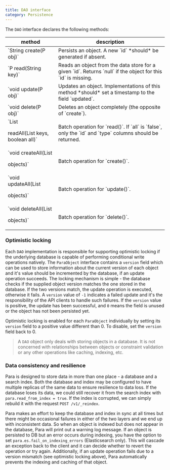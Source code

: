 ```yaml
---
title: DAO interface
category: Persistence
---
```


The `DAO` interface declares the following methods:

<table class="table table-striped">
	<thead>
		<tr>
			<th>method</th>
			<th>description</th>
		</tr>
	</thead>
	<tbody>
		<tr><td>`String create(P obj)`</td><td> Persists an object. A new `id` *should* be generated if absent.</td></tr>
		<tr><td>`P read(String key)`</td><td> Reads an object from the data store for a given `id`. Returns `null` if the object for this `id` is missing.</td></tr>
		<tr><td>`void update(P obj)`</td><td> Updates an object. Implementations of this method *should* set a timestamp to the field `updated`. </td></tr>
		<tr><td>`void delete(P obj)`</td><td> Deletes an object completely (the opposite of `create`).</td></tr>
		<tr><td>`List<P> readAll(List<String> keys, boolean all)`</td><td> Batch operation for `read()`. If `all` is `false`, only the `id` and `type` columns should be returned.</td></tr>
		<tr><td>`void createAll(List<P> objects)`</td><td> Batch operation for `create()`.</td></tr>
		<tr><td>`void updateAll(List<P> objects)`</td><td> Batch operation for `update()`.</td></tr>
		<tr><td>`void deleteAll(List<P> objects)`</td><td> Batch operation for `delete()`.</td></tr>
	</tbody>
</table>

### Optimistic locking

Each `DAO` implementation is responsible for supporting optimistic locking if the underlying database is capable of
performing conditional write operations natively. The `ParaObject` interface contains a `version` field which can be
used to store information about the current version of each object and it's value should be incremented by the database,
if an update operation succeeds. The locking mechanism is simple - the database checks if the supplied object version
matches the one stored in the database. If the two versions match, the update operation is executed, otherwise it fails.
A `version` value of `-1` indicates a failed update and it's the responsibility of the API clients to handle such failures.
If the `version` value is positive, the update has been successful, and `0` means the field is unused or the object
has not been persisted yet.

Optimistic locking is enabled for each `ParaObject` individually by setting its `version` field to a positive value
different than 0. To disable, set the `version` field back to 0.

> A `DAO` object only deals with storing objects in a database. It is not concerned with relationships between objects or
> constraint validation or any other operations like caching, indexing, etc.

### Data consistency and resilience

Para is designed to store data in more than one place - a database and a search index. Both the database and index may
be configured to have multiple replicas of the same data to ensure resilience to data loss. If the database loses its
data, we could still recover it from the search index with `para.read_from_index = true`. If the index is corrupted, we
can simply rebuild it with the request `POST /v1/_reindex`.

Para makes an effort to keep the database and index in sync at all times but there might be occasional failures in
either of the two layers and we end up with inconsistent data. So when an object is indexed but does not appear in the
database, Para will print out a warning log message. If an object is persisted to DB but an error occurs during indexing,
you have the option to set `para.es.fail_on_indexing_errors` (Elasticsearch only). This will cascade an exception back to
the client and it can decide whether to revert the operation or try again. Additionally, if an update operation fails due
to a version mismatch (see optimistic locking above), Para automatically prevents the indexing and caching of that object.

